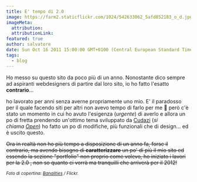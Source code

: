 ```yaml
---
title: E' tempo di 2.0
image: https://farm2.staticflickr.com/1024/542633062_5afd852183_o_d.jpg
imageMeta:
  attribution:
  attributionLink:
featured: true
author: salvatore
date: Sun Oct 16 2011 15:00:00 GMT+0100 (Central European Standard Time)
tags:
  - blog
---
```


Ho messo su questo sito da poco più di un anno. Nonostante dico sempre ad aspiranti webdesigners di partire dal loro sito, io ho fatto l'esatto **contrario**... 

ho lavorato per anni senza averne propriamente uno mio. E' il paradosso per il quale facendo siti per altri non avevo tempo di farlo per me 🙂 però c'è stato un momento in cui ho avuto l'esigenza (*urgente*) di averlo e allora un po di fretta prendendo un'ottimo tema sviluppato da <a href="http://cudazi.com/" target="_blank">Cudazi</a> (*si chiama <a href="http://themeforest.net/item/open-by-cudazi/95080" target="_blank">Open</a>*) ho fatto un po di modifiche, più funzionali che di design... ed è uscito questo.

<del>Ora in realtà non ho più tempo a disposizione di un anno fa, forse il contrario, ma avendo bisogno di **caratterizzare** un po' di più il mio sito ed essendo la sezione "portfolio" non proprio come volevo, ho iniziato i lavori per la 2.0 , non so quanto ci vorrà ma tranquilli che arriverà per il 2012!</del>

<small>*Foto di copertina: <a href="http://www.flickr.com/photos/richardsummers/542633062/" target="_blank">Banalities</a> / Flickr.*</small>

